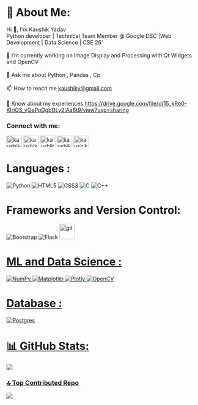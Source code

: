 # 💫 About Me:
Hi 👋, I'm Kaushik Yadav<br>Python developer | Technical Team Member @ Google DSC |Web Development | Data Science | CSE 26'<br><br>🔭 I’m currently working on Image Display and Processing with Qt Widgets and OpenCV<br><br>💬 Ask me about Python , Pandas , Cp<br><br>📫 How to reach me kaushiky@gmail.com<br><br>📄 Know about my experiences https://drive.google.com/file/d/15_kRo0-KIriOS_vQePpDgbDLy2IAa6t9/view?usp=sharing
<br>
<h3 align="left">Connect with me:</h3>
<p align="left">
<a href="https://linkedin.com/in/kaushik-yadav05" target="blank"><img align="center" src="https://raw.githubusercontent.com/rahuldkjain/github-profile-readme-generator/master/src/images/icons/Social/linked-in-alt.svg" alt="kaushik-yadav05" height="30" width="40" /></a>
<a href="https://www.codechef.com/users/kaushik_yadav" target="blank"><img align="center" src="https://cdn.jsdelivr.net/npm/simple-icons@3.1.0/icons/codechef.svg" alt="kaushik_yadav" height="30" width="40" /></a>
<a href="https://www.hackerrank.com/kaushiky005" target="blank"><img align="center" src="https://raw.githubusercontent.com/rahuldkjain/github-profile-readme-generator/master/src/images/icons/Social/hackerrank.svg" alt="kaushiky005" height="30" width="40" /></a>
<a href="https://codeforces.com/profile/kaushik_yadav" target="blank"><img align="center" src="https://raw.githubusercontent.com/rahuldkjain/github-profile-readme-generator/master/src/images/icons/Social/codeforces.svg" alt="kaushik_yadav" height="30" width="40" /></a>
<a href="https://www.leetcode.com/kaushik-yadav/" target="blank"><img align="center" src="https://raw.githubusercontent.com/rahuldkjain/github-profile-readme-generator/master/src/images/icons/Social/leet-code.svg" alt="kaushik-yadav/" height="30" width="40" /></a>
</p>

# Languages :
![Python](https://img.shields.io/badge/python-3670A0?style=for-the-badge&logo=python&logoColor=ffdd54) ![HTML5](https://img.shields.io/badge/html5-%23E34F26.svg?style=for-the-badge&logo=html5&logoColor=white) ![CSS3](https://img.shields.io/badge/css3-%231572B6.svg?style=for-the-badge&logo=css3&logoColor=white) ![C](https://img.shields.io/badge/c-%2300599C.svg?style=for-the-badge&logo=c&logoColor=white) ![C++](https://img.shields.io/badge/c++-%2300599C.svg?style=for-the-badge&logo=c%2B%2B&logoColor=white)

# Frameworks and Version Control:
![Bootstrap](https://img.shields.io/badge/bootstrap-%238511FA.svg?style=for-the-badge&logo=bootstrap&logoColor=white) ![Flask](https://img.shields.io/badge/flask-%23000.svg?style=for-the-badge&logo=flask&logoColor=white)
<img src="https://www.vectorlogo.zone/logos/git-scm/git-scm-icon.svg" alt="git" width="40" height="40"/> </a> <a href="https://www.w3.org/html/" target="_blank" rel="noreferrer">

# ML and Data Science :
![NumPy](https://img.shields.io/badge/numpy-%23013243.svg?style=for-the-badge&logo=numpy&logoColor=white) ![Matplotlib](https://img.shields.io/badge/Matplotlib-%23ffffff.svg?style=for-the-badge&logo=Matplotlib&logoColor=black) ![Plotly](https://img.shields.io/badge/Plotly-%233F4F75.svg?style=for-the-badge&logo=plotly&logoColor=white)    ![OpenCV](https://img.shields.io/badge/opencv-%23white.svg?style=for-the-badge&logo=opencv&logoColor=white)

# Database :
![Postgres](https://img.shields.io/badge/postgres-%23316192.svg?style=for-the-badge&logo=postgresql&logoColor=white)

# 📊 GitHub Stats:

![](https://github-readme-stats.vercel.app/api/top-langs/?username=kaushik-yadav&theme=dark&hide_border=true&include_all_commits=true&count_private=true&layout=compact)

### 🔝 Top Contributed Repo
![](https://github-contributor-stats.vercel.app/api?username=kaushik-yadav&limit=5&theme=dark&combine_all_yearly_contributions=true)

<!-- Proudly created with GPRM ( https://gprm.itsvg.in ) -->
